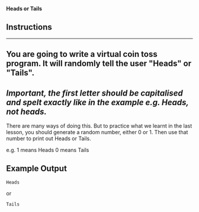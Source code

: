 **Heads or Tails**
## Instructions
---
You are going to write a virtual coin toss program. It will randomly tell the user "Heads" or "Tails".
---
***Important, the first letter should be capitalised and spelt exactly like in the example e.g. Heads, not heads.***
---
There are many ways of doing this. But to practice what we learnt in the last lesson, you should generate a random number, either 0 or 1. Then use that number to print out Heads or Tails.

e.g. 1 means Heads 0 means Tails

## Example Output
```
Heads
```
or

```Tails```